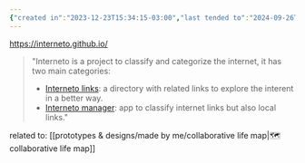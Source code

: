```yaml
---
{"created in":"2023-12-23T15:34:15-03:00","last tended to":"2024-09-26T15:57:07-03:00","tags":["project","curation","informationmanagement","mapping","🌱"],"relevancescore":88,"notestage":["🌱"],"created":"2023-12-23T15:34:15.445-03:00","updated":"2025-01-24T16:40:32.300-03:00","dg-publish":true,"permalink":"/projects-and-tools/projects/lab/interneto/","dgPassFrontmatter":true}
---
```


https://interneto.github.io/

> "Interneto is a project to classify and categorize the internet, it has two main categories:
> 
> - [Interneto links](https://interneto.github.io/interneto-links.html): a directory with related links to explore the interent in a better way.
> - [Interneto manager](https://interneto.github.io/interneto-app.html): app to classify internet links but also local links."

related to: [[prototypes & designs/made by me/collaborative life map\|🗺 collaborative life map]]